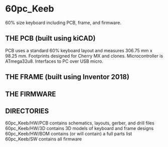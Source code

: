 # 60pc_Keeb
60% size keyboard including PCB, frame, and firmware. 

## THE PCB (built using kiCAD)
PCB uses a standard 60% keyboard layout and measures 306.75 mm x 98.25 mm.
Footprints designed for Cherry MX and clones.
Microcontroller is ATmega32u8.
Interfaces to PC over USB micro.

## THE FRAME (built using Inventor 2018)

## THE FIRMWARE

## DIRECTORIES
60pc_Keeb/HW/PCB contains schematics, layouts, gerber, and drill files
60pc_Keeb/HW/3D contains 3D models of keyboard and frame designs
60pc_Keeb/HW/BOM contains (or will contain) a full parts list
60pc_Keeb/SW contains all firmware
